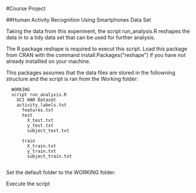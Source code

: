 #Course Project 

##Human Activity Recognition Using Smartphones Data Set

Taking the data from this experiment, the script run_analysis.R reshapes the data in to a tidy data set that can be used 
for further analysis.

The R package reshape is required to execut this script. Load this package from CRAN with the command install.Packages("reshape")
  if you have not already installled on your machine.

This packages assumes that the data files are stored in the followning structure and the script is ran from the Working folder:

```  
  WORKING
  script run_analysis.R
    UCI HAR Dataset
    activity_labels.txt
      features.txt
      test
        X_test.txt
        y_test.txt
        subject_test.txt
       
      train
        X_train.txt
        y_train.txt
        subject_train.txt
       
```
Set the default folder to the WORKING folder.

Execute the script 

